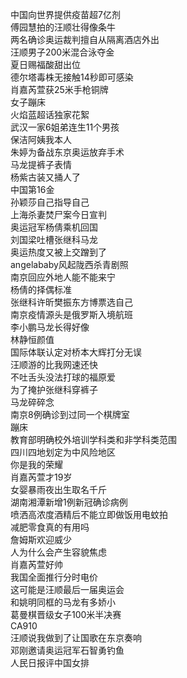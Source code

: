 中国向世界提供疫苗超7亿剂  
傅园慧拍的汪顺壮得像条牛  
两名确诊奥运裁判擅自从隔离酒店外出  
汪顺男子200米混合泳夺金  
夏日赐福酸甜出位  
德尔塔毒株无接触14秒即可感染  
肖嘉芮萱获25米手枪铜牌  
女子蹦床  
火焰蓝超话独家花絮  
武汉一家6姐弟连生11个男孩  
保洁阿姨我本人  
朱婷为备战东京奥运放弃手术  
马龙提裤子表情  
杨紫古装又捅人了  
中国第16金  
孙颖莎自己指导自己  
上海杀妻焚尸案今日宣判  
奥运冠军杨倩乘机回国  
刘国梁吐槽张继科马龙  
奥运热度又被上交蹭到了  
angelababy风起陇西杀青剧照  
南京回应外地人能不能来宁  
杨倩的择偶标准  
张继科许昕樊振东方博票选自己  
南京疫情源头是俄罗斯入境航班  
李小鹏马龙长得好像  
林静恒颜值  
国际体联认定对桥本大辉打分无误  
汪顺游的比我网速还快  
不吐舌头没法打球的福原爱  
为了掩护张继科穿裤子  
马龙碎碎念  
南京8例确诊到过同一个棋牌室  
蹦床  
教育部明确校外培训学科类和非学科类范围  
四川四地划定为中风险地区  
你是我的荣耀  
肖嘉芮萱才19岁  
女婴暴雨夜出生取名千斤  
湖南湘潭新增1例新冠确诊病例  
喷洒高浓度酒精后不能立即做饭用电蚊拍  
减肥零食真的有用吗  
詹姆斯欢迎威少  
人为什么会产生容貌焦虑  
肖嘉芮萱好帅  
我国全面推行分时电价  
这可能是汪顺最后一届奥运会  
和姚明同框的马龙有多娇小  
葛曼棋晋级女子100米半决赛  
CA910  
汪顺说我做到了让国歌在东京奏响  
邓刚邀请奥运冠军石智勇钓鱼  
人民日报评中国女排  
